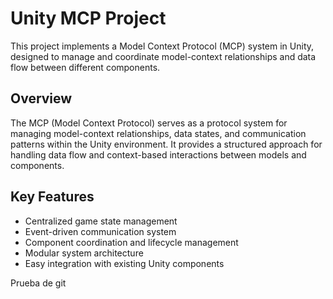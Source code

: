 # Unity MCP Project

This project implements a Model Context Protocol (MCP) system in Unity, designed to manage and coordinate model-context relationships and data flow between different components.

## Overview

The MCP (Model Context Protocol) serves as a protocol system for managing model-context relationships, data states, and communication patterns within the Unity environment. It provides a structured approach for handling data flow and context-based interactions between models and components.

## Key Features

- Centralized game state management
- Event-driven communication system
- Component coordination and lifecycle management
- Modular system architecture
- Easy integration with existing Unity components

Prueba de git
